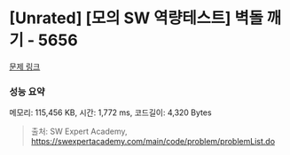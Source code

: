 # [Unrated] [모의 SW 역량테스트] 벽돌 깨기 - 5656 

[문제 링크](https://swexpertacademy.com/main/code/problem/problemDetail.do?contestProbId=AWXRQm6qfL0DFAUo) 

### 성능 요약

메모리: 115,456 KB, 시간: 1,772 ms, 코드길이: 4,320 Bytes



> 출처: SW Expert Academy, https://swexpertacademy.com/main/code/problem/problemList.do
